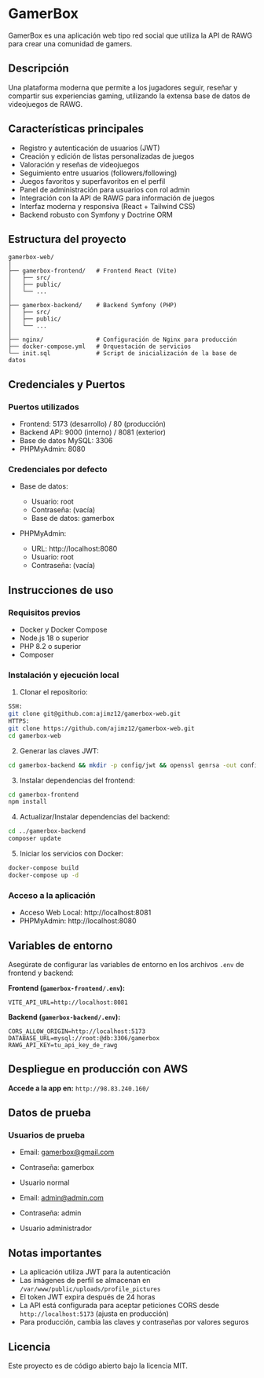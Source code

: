 # GamerBox
GamerBox es una aplicación web tipo red social que utiliza la API de RAWG para crear una comunidad de gamers.

## Descripción
Una plataforma moderna que permite a los jugadores seguir, reseñar y compartir sus experiencias gaming, utilizando la extensa base de datos de videojuegos de RAWG.

## Características principales
- Registro y autenticación de usuarios (JWT)
- Creación y edición de listas personalizadas de juegos
- Valoración y reseñas de videojuegos
- Seguimiento entre usuarios (followers/following)
- Juegos favoritos y superfavoritos en el perfil
- Panel de administración para usuarios con rol admin
- Integración con la API de RAWG para información de juegos
- Interfaz moderna y responsiva (React + Tailwind CSS)
- Backend robusto con Symfony y Doctrine ORM

## Estructura del proyecto

```
gamerbox-web/
│
├── gamerbox-frontend/   # Frontend React (Vite)
│   ├── src/
│   ├── public/
│   └── ...
│
├── gamerbox-backend/    # Backend Symfony (PHP)
│   ├── src/
│   ├── public/
│   └── ...
│
├── nginx/               # Configuración de Nginx para producción
├── docker-compose.yml   # Orquestación de servicios
└── init.sql             # Script de inicialización de la base de datos
```

## Credenciales y Puertos

### Puertos utilizados
- Frontend: 5173 (desarrollo) / 80 (producción)
- Backend API: 9000 (interno) / 8081 (exterior)
- Base de datos MySQL: 3306
- PHPMyAdmin: 8080

### Credenciales por defecto
- Base de datos:
  - Usuario: root
  - Contraseña: (vacía)
  - Base de datos: gamerbox

- PHPMyAdmin:
  - URL: http://localhost:8080
  - Usuario: root
  - Contraseña: (vacía)

## Instrucciones de uso

### Requisitos previos
- Docker y Docker Compose
- Node.js 18 o superior
- PHP 8.2 o superior
- Composer

### Instalación y ejecución local

1. Clonar el repositorio:
```bash
SSH:
git clone git@github.com:ajimz12/gamerbox-web.git
HTTPS:
git clone https://github.com/ajimz12/gamerbox-web.git
cd gamerbox-web
```

2. Generar las claves JWT:
```bash
cd gamerbox-backend && mkdir -p config/jwt && openssl genrsa -out config/jwt/private.pem -aes256 -passout pass:gamerbox 4096 && openssl rsa -pubout -in config/jwt/private.pem -out config/jwt/public.pem -passin pass:gamerbox
```

3. Instalar dependencias del frontend:
```bash
cd gamerbox-frontend
npm install
```

4. Actualizar/Instalar dependencias del backend:
```bash
cd ../gamerbox-backend
composer update
```

5. Iniciar los servicios con Docker:
```bash
docker-compose build
docker-compose up -d
```

### Acceso a la aplicación
- Acceso Web Local: http://localhost:8081
- PHPMyAdmin: http://localhost:8080

## Variables de entorno

Asegúrate de configurar las variables de entorno en los archivos `.env` de frontend y backend:

**Frontend (`gamerbox-frontend/.env`):**
```
VITE_API_URL=http://localhost:8081
```

**Backend (`gamerbox-backend/.env`):**
```
CORS_ALLOW_ORIGIN=http://localhost:5173
DATABASE_URL=mysql://root:@db:3306/gamerbox
RAWG_API_KEY=tu_api_key_de_rawg
```

## Despliegue en producción con AWS

 **Accede a la app en:** `http://98.83.240.160/`

## Datos de prueba

### Usuarios de prueba
- Email: gamerbox@gmail.com
- Contraseña: gamerbox
- Usuario normal

- Email: admin@admin.com
- Contraseña: admin
- Usuario administrador

## Notas importantes
- La aplicación utiliza JWT para la autenticación
- Las imágenes de perfil se almacenan en `/var/www/public/uploads/profile_pictures`
- El token JWT expira después de 24 horas
- La API está configurada para aceptar peticiones CORS desde `http://localhost:5173` (ajusta en producción)
- Para producción, cambia las claves y contraseñas por valores seguros

## Licencia
Este proyecto es de código abierto bajo la licencia MIT.


